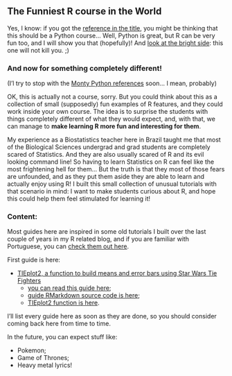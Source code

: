 ## The Funniest R course in the World

Yes, I know: if you got the [reference in the title](https://www.youtube.com/watch?v=ienp4J3pW7U), you might be thinking that this should be a Python course... Well, Python is great, but R can be very fun too, and I will show you that (hopefully)! And [look at the bright side](https://www.youtube.com/watch?v=WlBiLNN1NhQ): this one will not kill you. ;)

### And now for something completely different!
(I’l try to stop with the [Monty Python references](https://www.youtube.com/watch?v=FGK8IC-bGnU) soon… I mean, probably)

OK, this is actually not a course, sorry. But you could think about this as a collection of small (supposedly) fun examples of R features, and they could work inside your own course. The idea is to surprise the students with things completely different of what they would expect, and, with that, we can manage to **make learning R more fun and interesting for them**.

My experience as a Biostatistics teacher here in Brazil taught me that most of the Biological Sciences undergrad and grad students are completely scared of Statistics. And they are also usually scared of R and its evil looking command line! So having to learn Statistics on R can feel like the most frightening hell for them... But the truth is that they most of those fears are unfounded, and as they put them aside they are able to learn and actually enjoy using R! I built this small collection of unusual tutorials with that scenario in mind: I want to make students curious about R, and hope this could help them feel stimulated for learning it!

### Content:

Most guides here are inspired in some old tutorials I built over the last couple of years in my R related blog, and if you are familiar with Portuguese, you can [check them out here](https://cantinhodor.wordpress.com/arquivo/).

First guide is here:
- [TIEplot2, a function to build means and error bars using Star Wars Tie Fighters](https://github.com/marcosvital/teach-R-project/tree/master/courses/en/Funniest%20R%20course/TIEplots)
  - [you can read this guide here](http://htmlpreview.github.io/?https://github.com/marcosvital/teach-R-project/blob/master/courses/en/Funniest%20R%20course/TIEplots/Tie_Plots.html);
  - [guide RMarkdown source code is here](https://raw.githubusercontent.com/marcosvital/teach-R-project/master/courses/en/Funniest%20R%20course/TIEplots/Tie%20Plots.Rmd);
  - [TIEplot2 function is here](https://raw.githubusercontent.com/marcosvital/teach-R-project/master/courses/en/Funniest%20R%20course/TIEplots/TIEplot2.R).

I’ll list every guide here as soon as they are done, so you should consider coming back here from time to time.

In the future, you can expect stuff like:
- Pokemon;
- Game of Thrones;
- Heavy metal lyrics!
